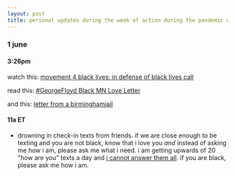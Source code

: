 ```yaml
---
layout: post
title: personal updates during the week of action during the pandemic of covid
---
```



### 1 june 

#### 3:26pm 

watch this: [movement 4 black lives: in defense of black lives call](https://m4bl.org/events/m4bl-national-call-in-defense-of-black-life/)

read this: [#GeorgeFloyd Black MN Love Letter](http://bit.ly/BlackMNLoveLetter)

and this: [letter from a birminghamjail](https://www.africa.upenn.edu/Articles_Gen/Letter_Birmingham.html)


#### 11a ET

* drowning in check-in texts from friends. if we are close enough to be texting and you are not black, know that i love you *and* instead of asking me how i am, please ask me what i need. i am getting upwards of 20 "how are you" texts a day and [i cannot answer them all](http://lqb2.co/blog///2020/04/03/drowning-in-check-ins/). if you are black, please ask me how i am. 

